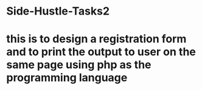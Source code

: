 # Side-Hustle-Tasks2
# this is to design a registration form and to print the output to user on the same page using php as the programming language
